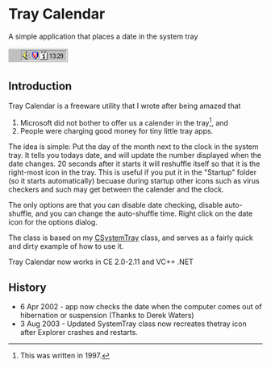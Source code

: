 # Tray Calendar

A simple application that places a date in the system tray


![Sample Image - traycalendar.gif](https://raw.githubusercontent.com/ChrisMaunder/traycalendar/master/docs/assets/traycalendar.gif)

## Introduction

Tray Calendar is a freeware utility that I wrote after being amazed that 

1. Microsoft did not bother to offer us a calender in the tray[^1], and
2. People were charging good money for tiny little tray apps.

The idea is simple: Put the day of the month next to the clock in the system tray. It tells you todays date, and will update the number displayed when the date changes. 20 seconds after it starts it will reshuffle itself so that it is the right-most icon in the tray. This is useful if you put it in the "Startup" folder (so it starts automatically) becuase during startup other icons such as virus checkers and such may get between the calender and the clock. 

The only options are that you can disable date checking, disable auto-shuffle, and you can change the auto-shuffle time. Right click on the date icon for the options dialog. 

The class is based on my [CSystemTray](/shell/systemtray.asp) class, and serves as a fairly quick and dirty example of how to use it. 

Tray Calendar now works in CE 2.0-2.11 and VC++ .NET 

## History

- 6 Apr 2002 - app now checks the date when the computer comes out of hibernation or suspension (Thanks to Derek Waters)
- 3 Aug 2003 - Updated SystemTray class now recreates thetray icon after Explorer crashes and restarts.


[^1]: This was written in 1997.
